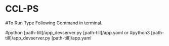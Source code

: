 # CCL-PS

#To Run Type Following Command in terminal.

#python [path-till]/app_devserver.py [path-till]/app.yaml 
or
#python3 [path-till]/app_devserver.py [path-till]/app.yaml 
